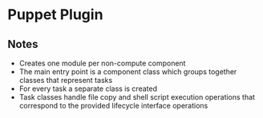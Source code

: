 # Puppet Plugin

## Notes

* Creates one module per non-compute component
* The main entry point is a component class which groups together classes that represent tasks
* For every task a separate class is created
* Task classes handle file copy and shell script execution operations that correspond to the provided lifecycle interface operations
